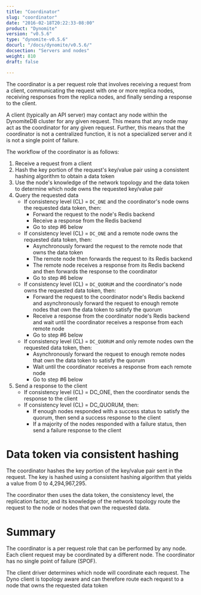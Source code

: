 ```yaml
---
title: "Coordinator"
slug: "coordinator"
date: "2016-02-18T20:22:33-08:00"
product: "Dynomite"
version: "v0.5.6"
type: "dynomite-v0.5.6"
docurl: "/docs/dynomite/v0.5.6/"
docsection: "Servers and nodes"
weight: 810
draft: false

---
```


The coordinator is a per request role that involves receiving a request from a client, communicating the request with one or more replica nodes, receiving responses from the replica nodes, and finally sending a response to the client. 

A client (typically an API server) may contact any node within the DynomiteDB cluster for any given request. This means that any node may act as the coordinator for any given request. Further, this means that the coordinator is not a centralized function, it is not a specialized server and it is not a single point of failure.

The workflow of the coordinator is as follows:

1. Receive a request from a client
2. Hash the key portion of the request's key/value pair using a consistent hashing algorithm to obtain a data token
3. Use the node's knowledge of the network topology and the data token to determine which node owns the requested key/value pair
4. Query the requested data
    - If consistency level (CL) = `DC_ONE` and the coordinator's node owns the requested data token, then:
        - Forward the request to the node's Redis backend
        - Receive a response from the Redis backend
        - Go to step #6 below
    - If consistency level (CL) = `DC_ONE` and a remote node owns the requested data token, then:
        - Asynchronously forward the request to the remote node that owns the data token
        - The remote node then forwards the request to its Redis backend
        - The remote node receives a response from its Redis backend and then forwards the response to the coordinator
        - Go to step #6 below
    - If consistency level (CL) = `DC_QUORUM` and the coordinator's node owns the requested data token, then:
        - Forward the request to the coordinator node's Redis backend and asynchronously forward the request to enough remote nodes that own the data token to satisfy the quorum 
        - Receive a response from the coordinator node's Redis backend and wait until the coordinator receives a response from each remote node
        - Go to step #6 below
    - If consistency level (CL) = `DC_QUORUM` and only remote nodes own the requested data token, then:
        - Asynchronously forward the request to enough remote nodes that own the data token to satisfy the quorum 
        - Wait until the coordinator receives a response from each remote node
        - Go to step #6 below
6. Send a response to the client
    - If consistency level (CL) = DC_ONE, then the coordinator sends the response to the client
    - If consistency level (CL) = DC_QUORUM, then:
        - If enough nodes responded with a success status to satisfy the quorum, then send a success response to the client
        - If a majority of the nodes responded with a failure status, then send a failure response to the client

# Data token via consistent hashing

The coordinator hashes the key portion of the key/value pair sent in the request. The key is hashed using a consistent hashing algorithm that yields a value from 0 to 4,294,967,295. 

The coordinator then uses the data token, the consistency level, the replication factor, and its knowledge of the network topology route the request to the node or nodes that own the requested data.

# Summary

The coordinator is a per request role that can be performed by any node. Each client request may be coordinated by a different node. The coordinator has no single point of failure (SPOF). 

The client driver determines which node will coordinate each request. The Dyno client is topology aware and can therefore route each request to a node that owns the requested data token
